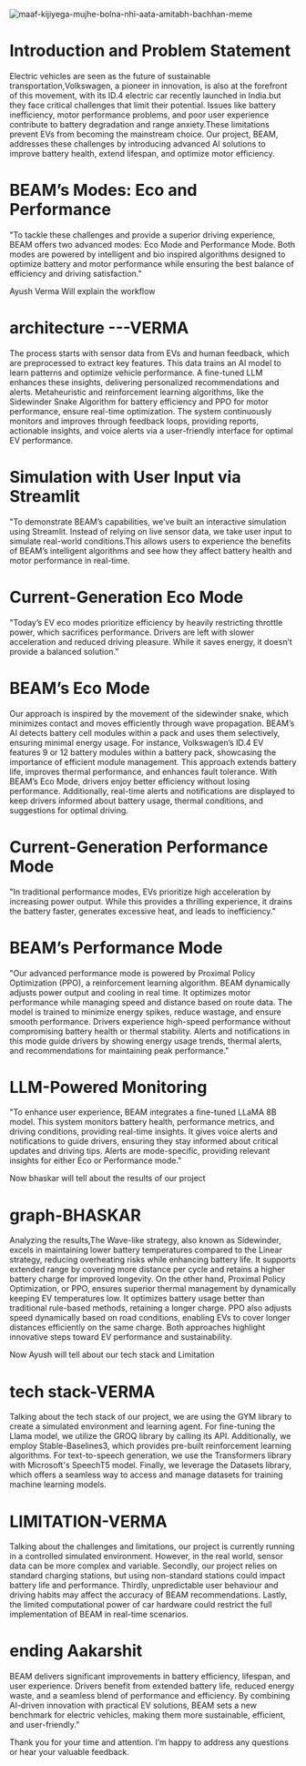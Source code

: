 ![maaf-kijiyega-mujhe-bolna-nhi-aata-amitabh-bachhan-meme](https://github.com/user-attachments/assets/4e5e7faa-b449-4721-b2c2-625eaa03d92d)

# Introduction and Problem Statement
Electric vehicles are seen as the future of sustainable transportation,Volkswagen, a pioneer in innovation, is also at the forefront of this movement, with its ID.4 electric car recently launched in India.but they face critical challenges that limit their potential. Issues like battery inefficiency, motor performance problems, and poor user experience contribute to battery degradation and range anxiety.These limitations prevent EVs from becoming the mainstream choice. Our project, BEAM, addresses these challenges by introducing advanced AI solutions to improve battery health, extend lifespan, and optimize motor efficiency.

# BEAM’s Modes: Eco and Performance
"To tackle these challenges and provide a superior driving experience, BEAM offers two advanced modes: Eco Mode and Performance Mode. Both modes are powered by intelligent and bio inspired algorithms designed to optimize battery and motor performance while ensuring the best balance of efficiency and driving satisfaction."

Ayush Verma Will explain the workflow

# architecture ---VERMA
The process starts with sensor data from EVs and human feedback, which are preprocessed to extract key features. This data trains an AI model to learn patterns and optimize vehicle performance. A fine-tuned LLM enhances these insights, delivering personalized recommendations and alerts. Metaheuristic and reinforcement learning algorithms, like the Sidewinder Snake Algorithm for battery efficiency and PPO for motor performance, ensure real-time optimization. The system continuously monitors and improves through feedback loops, providing reports, actionable insights, and voice alerts via a user-friendly interface for optimal EV performance.

# Simulation with User Input via Streamlit
"To demonstrate BEAM’s capabilities, we’ve built an interactive simulation using Streamlit. Instead of relying on live sensor data, we take user input to simulate real-world conditions.This allows users to experience the benefits of BEAM’s intelligent algorithms and see how they affect battery health and motor performance in real-time.

# Current-Generation Eco Mode

"Today’s EV eco modes prioritize efficiency by heavily restricting throttle power, which sacrifices performance. Drivers are left with slower acceleration and reduced driving pleasure. While it saves energy, it doesn’t provide a balanced solution."

# BEAM’s Eco Mode
Our approach is inspired by the movement of the sidewinder snake, which minimizes contact and moves efficiently through wave propagation. BEAM’s AI detects battery cell modules within a pack and uses them selectively, ensuring minimal energy usage. For instance, Volkswagen’s ID.4 EV features 9 or 12 battery modules within a battery pack, showcasing the importance of efficient module management. This approach extends battery life, improves thermal performance, and enhances fault tolerance. With BEAM’s Eco Mode, drivers enjoy better efficiency without losing performance. Additionally, real-time alerts and notifications are displayed to keep drivers informed about battery usage, thermal conditions, and suggestions for optimal driving.

# Current-Generation Performance Mode

"In traditional performance modes, EVs prioritize high acceleration by increasing power output. While this provides a thrilling experience, it drains the battery faster, generates excessive heat, and leads to inefficiency."

# BEAM’s Performance Mode
"Our advanced performance mode is powered by Proximal Policy Optimization (PPO), a reinforcement learning algorithm. BEAM dynamically adjusts power output and cooling in real time. It optimizes motor performance while managing speed and distance based on route data. The model is trained to minimize energy spikes, reduce wastage, and ensure smooth performance. Drivers experience high-speed performance without compromising battery health or thermal stability. Alerts and notifications in this mode guide drivers by showing energy usage trends, thermal alerts, and recommendations for maintaining peak performance."

# LLM-Powered Monitoring
"To enhance user experience, BEAM integrates a fine-tuned LLaMA 8B model. This system monitors battery health, performance metrics, and driving conditions, providing real-time insights. It gives voice alerts and notifications to guide drivers, ensuring they stay informed about critical updates and driving tips. Alerts are mode-specific, providing relevant insights for either Eco or Performance mode."

Now bhaskar will tell about the results of our project

# graph-BHASKAR
Analyzing the results,The Wave-like strategy, also known as Sidewinder, excels in maintaining lower battery temperatures compared to the Linear strategy, reducing overheating risks while enhancing battery life. It supports extended range by covering more distance per cycle and retains a higher battery charge for improved longevity. On the other hand, Proximal Policy Optimization, or PPO, ensures superior thermal management by dynamically keeping EV temperatures low. It optimizes battery usage better than traditional rule-based methods, retaining a longer charge. PPO also adjusts speed dynamically based on road conditions, enabling EVs to cover longer distances efficiently on the same charge. Both approaches highlight innovative steps toward EV performance and sustainability.

Now Ayush will tell about our tech stack and Limitation

# tech stack-VERMA
Talking about the tech stack of our project, we are using the GYM library to create a simulated environment and learning agent. For fine-tuning the Llama model, we utilize the GROQ library by calling its API. Additionally, we employ Stable-Baselines3, which provides pre-built reinforcement learning algorithms. For text-to-speech generation, we use the Transformers library with Microsoft's SpeechT5 model. Finally, we leverage the Datasets library, which offers a seamless way to access and manage datasets for training machine learning models.

# LIMITATION-VERMA
Talking about the challenges and limitations, our project is currently running in a controlled simulated environment. However, in the real world, sensor data can be more complex and variable. Secondly, our project relies on standard charging stations, but using non-standard stations could impact battery life and performance. Thirdly, unpredictable user behaviour and driving habits may affect the accuracy of BEAM recommendations. Lastly, the limited computational power of car hardware could restrict the full implementation of BEAM in real-time scenarios.


# ending Aakarshit

BEAM delivers significant improvements in battery efficiency, lifespan, and user experience. Drivers benefit from extended battery life, reduced energy waste, and a seamless blend of performance and efficiency. By combining AI-driven innovation with practical EV solutions, BEAM sets a new benchmark for electric vehicles, making them more sustainable, efficient, and user-friendly." 

Thank you for your time and attention. I’m happy to address any questions or hear your valuable feedback.
